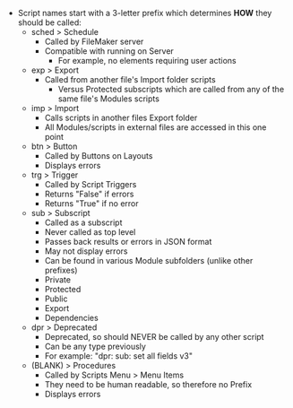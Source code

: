 - Script names start with a 3-letter prefix which determines **HOW** they should be called:
  - sched > Schedule
    - Called by FileMaker server
    - Compatible with running on Server 
      - For example, no elements requiring user actions
  - exp > Export
    - Called from another file's Import folder scripts
      - Versus Protected subscripts which are called from any of the same file's Modules scripts
  - imp > Import
    - Calls scripts in another files Export folder
    - All Modules/scripts in external files are accessed in this one point
  - btn > Button
    - Called by Buttons on Layouts
    - Displays errors
  - trg > Trigger
    - Called by Script Triggers
    - Returns "False" if errors
    - Returns "True" if no error
  - sub > Subscript
    - Called as a subscript
    - Never called as top level 
    - Passes back results or errors in JSON format
    - May not display errors
    - Can be found in various Module subfolders (unlike other prefixes)
    - Private
    - Protected
    - Public
    - Export
    - Dependencies
  - dpr > Deprecated
    - Deprecated, so should NEVER be called by any other script
    - Can be any type previously
    - For example: "dpr: sub: set all fields v3"
  - (BLANK) > Procedures
    - Called by Scripts Menu > Menu Items
    - They need to be human readable, so therefore no Prefix
    - Displays errors

